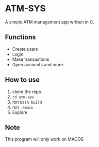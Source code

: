 # ATM-SYS
A simple ATM management app written in C.
## Functions
- Create users
- Login
- Make transactions
- Open accounts
and more.
## How to use
1. clone the repo.
2. `cd atm-sys`
3. run `bash build`
4. run `./main`
5. Explore
## Note
This program will only work on MACOS
